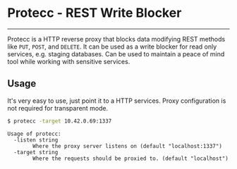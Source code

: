 # Protecc - REST Write Blocker

---

Protecc is a HTTP reverse proxy that blocks data modifying REST methods like `PUT`, `POST`, and `DELETE`.
It can be used as a write blocker for read only services, e.g. staging databases.
Can be used to maintain a peace of mind tool while working with sensitive services.

## Usage

It's very easy to use, just point it to a HTTP services.
Proxy configuration is not required for transparent mode.

```bash
$ protecc -target 10.42.0.69:1337
```

```
Usage of protecc:
  -listen string
        Where the proxy server listens on (default "localhost:1337")
  -target string
        Where the requests should be proxied to. (default "localhost")
```
